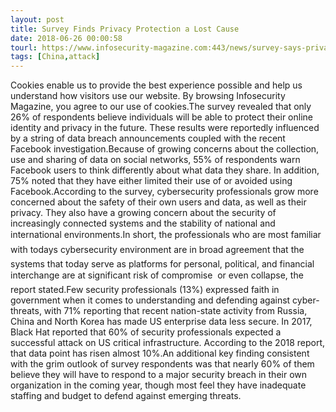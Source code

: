 ```yaml
---
layout: post
title: Survey Finds Privacy Protection a Lost Cause
date: 2018-06-26 00:00:58
tourl: https://www.infosecurity-magazine.com:443/news/survey-says-privacy-protection-is/
tags: [China,attack]
---
```

Cookies enable us to provide the best experience possible and help us understand how visitors use our website. By browsing Infosecurity Magazine, you agree to our use of cookies.The survey revealed that only 26% of respondents believe individuals will be able to protect their online identity and privacy in the future. These results were reportedly influenced by a string of data breach announcements coupled with the recent Facebook investigation.Because of growing concerns about the collection, use and sharing of data on social networks, 55% of respondents warn Facebook users to think differently about what data they share. In addition, 75% noted that they have either limited their use of or avoided using Facebook.According to the survey, cybersecurity professionals grow more concerned about the safety of their own users and data, as well as their privacy. They also have a growing concern about the security of increasingly connected systems and the stability of national and international environments.In short, the professionals who are most familiar with todays cybersecurity environment are in broad agreement that the systems that today serve as platforms for personal, political, and financial interchange are at significant risk of compromise  or even collapse, the report stated.Few security professionals (13%) expressed faith in government when it comes to understanding and defending against cyber-threats, with 71% reporting that recent nation-state activity from Russia, China and North Korea has made US enterprise data less secure. In 2017, Black Hat reported that 60% of security professionals expected a successful attack on US critical infrastructure. According to the 2018 report, that data point has risen almost 10%.An additional key finding consistent with the grim outlook of survey respondents was that nearly 60% of them believe they will have to respond to a major security breach in their own organization in the coming year, though most feel they have inadequate staffing and budget to defend against emerging threats.